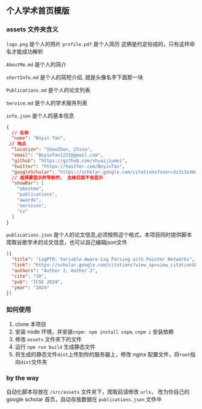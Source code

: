 ## 个人学术首页模版
### assets 文件夹含义
`logo.png` 是个人的照片
`profile.pdf` 是个人简历 这俩是约定俗成的，只有这样命名才能成功解析

`AboutMe.md` 是个人的简介

`shortInfo.md` 是个人的简短介绍, 就是头像名字下面那一块

`Publications.md` 是个人的论文列表

`Service.md` 是个人的学术服务列表

`info.json` 是个人的基本信息
```json
{
  // 名称
  "name": "Boyin Tan",
 // 地点
  "location": "ShenZhen, China",
  "email": "BoyinTan1221@gmail.com",
  "github": "https://github.com/shuaijiumei",
  "twitter": "https://twitter.com/BoyinTan",
  "googleScholar": "https://scholar.google.com/citations?user=3z3z3z4AAAAJ&hl=en",
  // 选择要显示的导航栏， 去掉后就不会显示
  "showBar": [
    "aboutme",
    "publications",
    "awards",
    "services",
    "cv"
  ]
}
```

`publications.json` 是个人的论文信息,必须按照这个格式，本项目同时提供脚本爬取谷歌学术的论文信息，也可以自己编辑json文件
```json
[{
  "title": "LogPTR: Variable-Aware Log Parsing with Pointer Networks",
  "link": "https://scholar.google.com/citations?view_op=view_citation&hl=en&user=vg0moI0AAAAJ&sortby=pubdate&citation_for_view=vg0moI0AAAAJ:NaGl4SEjCO4C",
  "authors": "Author 1, Author 2",
  "cite": "10",
  "pub": "ICSE 2024",
  "year": "2024"
}]
```

### 如何使用
1. clone 本项目
2. 安装 node 环境，并安装`cnpm: npm install cnpm`, `cnpm i` 安装依赖
3. 修改 `assets` 文件夹下的文件
4. 运行 `npm run build` 生成静态文件
5. 将生成的静态文件`dist`上传到你的服务器上，修改 nginx 配置文件，将`root`指向`dist`文件夹


### by the way
自动化脚本存放在 `/src/assets` 文件夹下，爬取前请修改 `urls`， 改为你自己的 google scholar 首页，自动存放数据在 `publications.json` 文件中